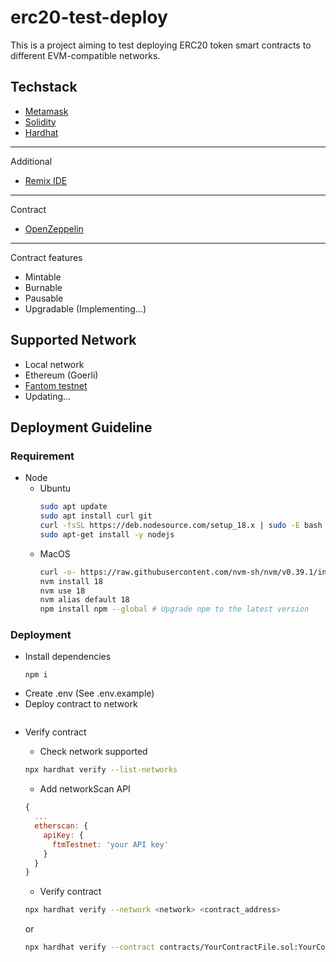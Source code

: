 # erc20-test-deploy

This is a project aiming to test deploying ERC20 token smart contracts to different EVM-compatible networks.

## Techstack

- [Metamask](https://metamask.io/)
- [Solidity](https://docs.soliditylang.org/en/v0.8.18/)
- [Hardhat](https://hardhat.org/)

---

Additional

- [Remix IDE](https://remix-project.org/)

---

Contract

- [OpenZeppelin](https://docs.openzeppelin.com/)

---

Contract features

- Mintable
- Burnable
- Pausable
- Upgradable (Implementing...)

## Supported Network

- Local network
- Ethereum (Goerli)
- [Fantom testnet](https://testnet.ftmscan.com/address/0xA77Ae502B6f6E36aE39DD7ac675b50E09D6FaCD6)
- Updating...

## Deployment Guideline

### Requirement

- Node
  - Ubuntu
    ```bash
    sudo apt update
    sudo apt install curl git
    curl -fsSL https://deb.nodesource.com/setup_18.x | sudo -E bash -
    sudo apt-get install -y nodejs
    ```
  - MacOS
    ```bash
    curl -o- https://raw.githubusercontent.com/nvm-sh/nvm/v0.39.1/install.sh | bash
    nvm install 18
    nvm use 18
    nvm alias default 18
    npm install npm --global # Upgrade npm to the latest version
    ```

### Deployment

- Install dependencies
  ```
  npm i
  ```
- Create .env (See .env.example)
- Deploy contract to network

```

```

- Verify contract

  - Check network supported

  ```bash
  npx hardhat verify --list-networks
  ```

  - Add networkScan API

  ```javascript
  {
    ...
    etherscan: {
      apiKey: {
        ftmTestnet: 'your API key'
      }
    }
  }
  ```

  - Verify contract

  ```bash
  npx hardhat verify --network <network> <contract_address>
  ```

  or

  ```bash
  npx hardhat verify --contract contracts/YourContractFile.sol:YourContractName --constructor-args scripts/argument.js --network testnet {contract address}
  ```
